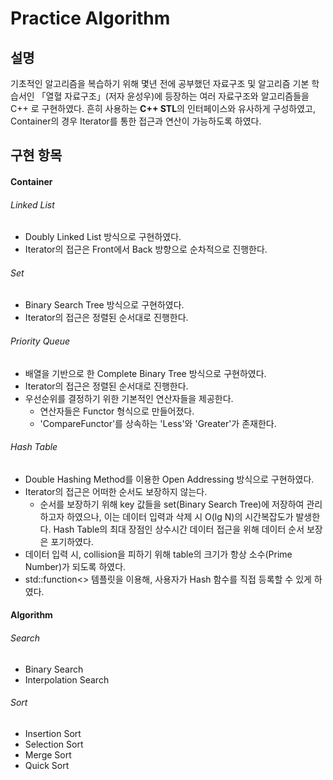 # Practice Algorithm

## 설명

기초적인 알고리즘을 복습하기 위해 몇년 전에 공부했던 자료구조 및 알고리즘 기본 학습서인 「열혈 자료구조」(저자 윤성우)에 등장하는 여러 자료구조와 알고리즘들을 C\+\+ 로 구현하였다.
흔히 사용하는 **C\+\+ STL**의 인터페이스와 유사하게 구성하였고, Container의 경우 Iterator를 통한 접근과 연산이 가능하도록 하였다.


## 구현 항목

#### Container

###### Linked List

* Doubly Linked List 방식으로 구현하였다.
* Iterator의 접근은 Front에서 Back 방향으로 순차적으로 진행한다.

###### Set

* Binary Search Tree 방식으로 구현하였다.
* Iterator의 접근은 정렬된 순서대로 진행한다.

###### Priority Queue

* 배열을 기반으로 한 Complete Binary Tree 방식으로 구현하였다.
* Iterator의 접근은 정렬된 순서대로 진행한다.
* 우선순위를 결정하기 위한 기본적인 연산자들을 제공한다.
	* 연산자들은 Functor 형식으로 만들어졌다.
	* 'CompareFunctor'를 상속하는 'Less'와 'Greater'가 존재한다.

###### Hash Table

* Double Hashing Method를 이용한 Open Addressing 방식으로 구현하였다.
* Iterator의 접근은 어떠한 순서도 보장하지 않는다.
	* 순서를 보장하기 위해 key 값들을 set(Binary Search Tree)에 저장하여 관리하고자 하였으나, 이는 데이터 입력과 삭제 시 O(lg N)의 시간복잡도가 발생한다. Hash Table의 최대 장점인 상수시간 데이터 접근을 위해 데이터 순서 보장은 포기하였다.
* 데이터 입력 시, collision을 피하기 위해 table의 크기가 항상 소수(Prime Number)가 되도록 하였다.
* std::function<> 템플릿을 이용해, 사용자가 Hash 함수를 직접 등록할 수 있게 하였다.

#### Algorithm

###### Search

* Binary Search
* Interpolation Search

###### Sort

* Insertion Sort
* Selection Sort
* Merge Sort
* Quick Sort
